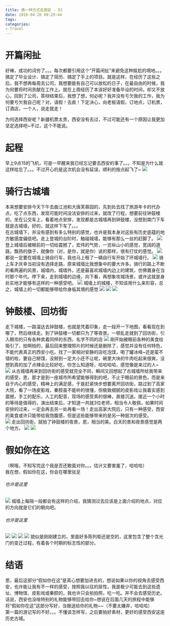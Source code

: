```yaml
---
title: 换一种方式走西安 - D1
date: 2016-04-26 00:29:44
tags:
categories: 
- Travel
---
```

# 开篇闲扯
好棒，成功的词穷了。。。每次都要引用这个“开篇闲扯”来避免这种尴尬的境地。。。搞定了毕业设计、搞定了简历、搞定了手上的项目。就是这样，在经历了这些之后，我不想再每周去公司，我想要能有自己可以放松的日子，在最自由的时候，我为何要将时间贡献在工作上。就在上周经历了本该好好准备毕设的时间，却又不放心，回到了公司，答辩结束后，我想了想，何必呢？我并没有亏欠我的工作，我为何要亏欠我自己呢？对，请假！去疯！下定决心，向老板请假，订地点，订机票，订酒店，一个人，说走就走！
<!-- more -->
为何选择西安呢？新疆机票太贵，西安没有去过，不过可能还有一个原因让我更加坚定选择吧~不过，这个不能说。
# 起程
早上9点15的飞机，可是一早醒来我已经忘记要去西安的事了。。。不知是为什么就这样给忘了。。。不过开心的是这次机会没有延误，顺利的按点起飞了~
![](https://oss.wengwang.me/images/wengwang_me/hexo/Travel/30.jpg)

# 骑行古城墙
本来想要安排今天下午去曲江池和大唐芙蓉园的，先到处去找了旅游年卡的代办点，吃了点东西，发现可能时间没法安排的过来，就改了行程，想要前往钟鼓楼的，坐在公交车上，看着地点安排，发现都是古城墙再到钟鼓楼，没想到南门下车就是古城墙，好的，就这样下车了。。。  
在古城墙下，并没有感到有多么特别的感觉，也许是我本身对这些有历史底蕴的地方敏感度偏低吧。走上登城的台阶时，触碰城墙，能够有那么一丝的赶脚了。
![](https://oss.wengwang.me/images/wengwang_me/hexo/Travel/31.jpg)
登上城墙后被眼前的一切给震撼了，宏伟的气势，一览纵山小的感觉，宽阔的道路，飘扬的旗子，就像你（对，是你，就是你）说的那样，很有打仗的感觉。
![](https://oss.wengwang.me/images/wengwang_me/hexo/Travel/32.jpg)
都说一定要在城墙上骑自行车，我也马上租了一辆自行车开始了环城墙行。
![](https://oss.wengwang.me/images/wengwang_me/hexo/Travel/33.jpg)
骑上车才庆幸当初没有选择走路，原来城墙比我想象中的要大许多。骑行的路上不断的看两遍的风景，城墙内，城墙外，还是最喜欢城墙内边上的建筑，仿佛置身在当时那个年代。停下来，走到城墙的边缘，向下看，再想象攻城场景，或许这就是身处实地才能够有这样的一种感受吧。
![](https://oss.wengwang.me/images/wengwang_me/hexo/Travel/34.jpg)
城墙上的城楼，不知该用什么来形容，总之，城墙上的一切都能够带给你身临其境的感觉
![](https://oss.wengwang.me/images/wengwang_me/hexo/Travel/35.jpg)
![](https://oss.wengwang.me/images/wengwang_me/hexo/Travel/36.jpg)
![](https://oss.wengwang.me/images/wengwang_me/hexo/Travel/37.jpg)
# 钟鼓楼、回坊街
走下城楼，一路溜达去钟鼓楼，也就是凭着印象，走一段开一下地图，看看现在到哪了，然后继续走。到了钟鼓楼一切都只为了等夜景。一顿乱走就到了回坊街，引入眼帘的只有各种卖着同样的东西，名字不同的店
![](https://oss.wengwang.me/images/wengwang_me/hexo/Travel/38.jpg)
刚开始被眼前各种的美食给吸引了，拍啊拍的，最后回来整理照片的时候还是删除了，感觉并没有任何特色，不能代表真正的西安小吃。找了一家相对安静的店吃泡馍，喝了罐冰峰~还是蛮不错的啦，要自己掰馍，没掰到一定大小还不让呢，碗里大块的牛肉吃起来很爽，没想到真的加了点辣会比较好吃，你怎么知道呀，哈哈哈哈，感觉像是来过的人~
![](https://oss.wengwang.me/images/wengwang_me/hexo/Travel/39.jpg)
从古城墙再来到回坊街的感受就完全不同，瞬间又回想起了古城墙所给我带来的感受，恩，那才是到一座城市所希望能够得到的吧，不止于眼前的景色，而是来自于内心的感受，精神上的满足感，于是赶紧快步想要离开回坊街，路过到了高家大院，看了一场皮影戏，秦腔虽不能听的很懂，但极致细腻的皮影戏让我着实感到震撼，手工的配乐，人工的配音，现场的感受真的很棒，直接沉迷。接近一个小时的等待是值得的，演出结束后，才知道一共就3位老师，相当令人敬佩，如果时间安排的过来，一定会再去另一处再看一场！走出高家大院后，只有一种感受，西安的美食或许只能带给我饱腹感，但是这些能够带来的是另一种层次的感受。  
![](https://oss.wengwang.me/images/wengwang_me/hexo/Travel/40.jpg)
走出回坊街，就拍了钟鼓楼的夜景，恩，相当的美。白天的景和夜景感觉是两个地方。
![](https://oss.wengwang.me/images/wengwang_me/hexo/Travel/41.jpg)
![](https://oss.wengwang.me/images/wengwang_me/hexo/Travel/42.jpg)
# 假如你在这
（啊哦，不知写完这个我是否还敢面对你。。。估计又要害羞了，哈哈哈）  
我在想，假如你在这，你会在哪里驻足  
###### 也许是这里  
![](https://oss.wengwang.me/images/wengwang_me/hexo/Travel/43.jpg)
城墙上每隔一段都会有这样的介绍，我猜测过去应该是上面介绍的地点，对应的方向就是它们的朝向吧。  
###### 也许是这里
![](https://oss.wengwang.me/images/wengwang_me/hexo/Travel/44.jpg)
![](https://oss.wengwang.me/images/wengwang_me/hexo/Travel/45.jpg)
![](https://oss.wengwang.me/images/wengwang_me/hexo/Travel/46.jpg)
![](https://oss.wengwang.me/images/wengwang_me/hexo/Travel/47.jpg)
貌似是刚刚建立的，里面好多陈列柜还是空的，这里包含了整个含光门的变迁过程，有着各个时期的标志性的部分。
# 结语
恩，最后这部分“假如你在这”是真心想要加进去的，想说如果以你的视角去感受西安，也许能让我有不一样的感受，按照我以往的尿性，我是极少可能去到这些遗址、博物馆、皮影戏或秦腔的，我也许只会拍拍照，吃一吃。并不会去感受历史。话说，西安也没啥特别的礼物能够带回去给你~想说在后面几天的旅程中能够将“假如你在这”这部分写好，当做送给你的礼物~~（不要太嫌弃，哈哈哈）  
第一篇的游记写的不好。。。不懂该怎样写，之后要拍好素材，更好的感受西安这座历史古城。